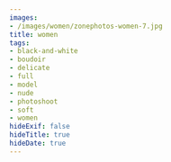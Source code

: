 ```yaml
---
images:
- /images/women/zonephotos-women-7.jpg
title: women
tags:
- black-and-white
- boudoir
- delicate
- full
- model
- nude
- photoshoot
- soft
- women
hideExif: false
hideTitle: true
hideDate: true
---
```

